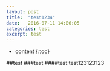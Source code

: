 ```yaml
---
layout: post
title:  "test1234"
date:   2016-07-11 14:06:05
categories: test
excerpt: test
---
```


* content
{:toc}

##test
###test
####test
test123123123
